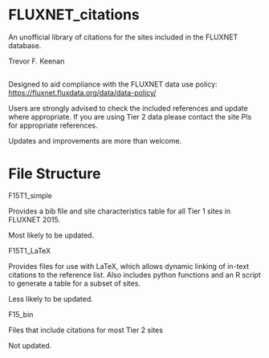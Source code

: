 # FLUXNET_citations
An unofficial library of citations for the sites included in the FLUXNET database.

Trevor F. Keenan

##

Designed to aid compliance with the FLUXNET data use policy: https://fluxnet.fluxdata.org/data/data-policy/

Users are strongly advised to check the included references and update where appropriate. 
If you are using Tier 2 data please contact the site PIs for appropriate references.

Updates and improvements are more than welcome.


# File Structure

F15T1_simple

Provides a bib file and site characteristics table for all Tier 1 sites in FLUXNET 2015.

Most likely to be updated.

F15T1_LaTeX

Provides files for use with LaTeX, which allows dynamic linking of
in-text citations to the reference list. Also includes python functions and an R script
to generate a table for a subset of sites.

Less likely to be updated.

F15_bin

Files that include citations for most Tier 2 sites

Not updated.


